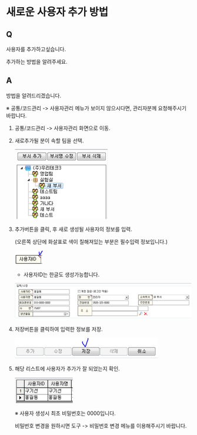 # 새로운 사용자 추가 방법

## Q

사용자를 추가하고싶습니다.

추가하는 방법을 알려주세요.

## A

방법을 알려드리겠습니다.

※ 공통/코드관리 -&gt; 사용자관리 메뉴가 보이지 않으시다면, 관리자분께 요청해주시기 바랍니다.

1. 공통/코드관리 -&gt; 사용자관리 화면으로 이동.  
2. 새로추가될 분이 속할 팀을 선택.  

   ![](../.gitbook/assets/01%20%2837%29.png)

3. 추가버튼을 클릭, 후 새로 생성될 사용자의 정보를 입력.  

   \(오른쪽 상단에 화살표로 색이 칠해져있는 부분은 필수입력 정보입니다.\)  

   ![](../.gitbook/assets/02%20%2828%29.png)

     - 사용자ID는 한글도 생성가능합니다.  

   ![](../.gitbook/assets/03%20%2834%29.png)

4. 저장버튼을 클릭하여 입력한 정보를 저장.  

   ![](../.gitbook/assets/04%20%2830%29.png)

5. 해당 리스트에 사용자가 추가가 잘 되었는지 확인.  

   ![](../.gitbook/assets/05-_%20%284%29.png)

   ※ 사용자 생성시 최초 비밀번호는 0000입니다.  

   비밀번호 변경을 원하시면 도구 -&gt; 비밀번호 변경 메뉴를 이용해주시기 바랍니다.  

